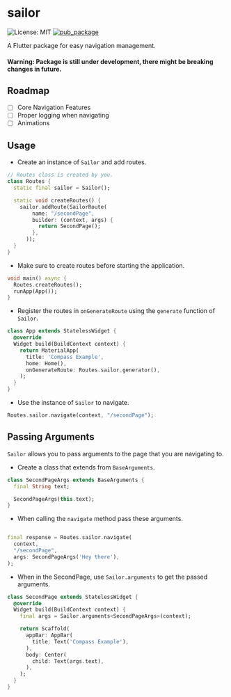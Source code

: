 # sailor

![License: MIT](https://img.shields.io/badge/License-MIT-yellow.svg)
[![pub_package](https://img.shields.io/pub/v/sailor.svg)]((https://pub.dartlang.org/packages/sailor))

A Flutter package for easy navigation management.

#### Warning: Package is still under development, there might be breaking changes in future.

## Roadmap
- [ ] Core Navigation Features
- [ ] Proper logging when navigating
- [ ] Animations 

## Usage

* Create an instance of `Sailor` and add routes.

```dart
// Routes class is created by you.
class Routes {
  static final sailor = Sailor();

  static void createRoutes() {
    sailor.addRoute(SailorRoute(
        name: "/secondPage",
        builder: (context, args) {
          return SecondPage();
        },
      ));
  }
}
```

* Make sure to create routes before starting the application.

```dart
void main() async {
  Routes.createRoutes();
  runApp(App());
}
```

* Register the routes in `onGenerateRoute` using the `generate` function of `Sailor`.

```dart
class App extends StatelessWidget {
  @override
  Widget build(BuildContext context) {
    return MaterialApp(
      title: 'Compass Example',
      home: Home(),
      onGenerateRoute: Routes.sailor.generator(),
    );
  }
}
```

* Use the instance of `Sailor` to navigate.

```dart
Routes.sailor.navigate(context, "/secondPage");
```

## Passing Arguments
`Sailor` allows you to pass arguments to the page that you are navigating to.

* Create a class that extends from `BaseArguments`.

```dart
class SecondPageArgs extends BaseArguments {
  final String text;

  SecondPageArgs(this.text);
}
```

* When calling the `navigate` method pass these arguments.

```dart

final response = Routes.sailor.navigate(
  context,
  "/secondPage",
  args: SecondPageArgs('Hey there'),
);
```

* When in the SecondPage, use `Sailor.arguments` to get the passed arguments.

```dart
class SecondPage extends StatelessWidget {
  @override
  Widget build(BuildContext context) {
    final args = Sailor.arguments<SecondPageArgs>(context);

    return Scaffold(
      appBar: AppBar(
        title: Text('Compass Example'),
      ),
      body: Center(
        child: Text(args.text),
      ),
    );
  }
}
```